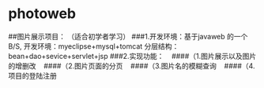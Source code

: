 # photoweb
##图片展示项目：
  （适合初学者学习）
###1.开发环境：基于javaweb 的一个B/S, 开发环境：myeclipse+mysql+tomcat 分层结构：bean+dao+sevice+servlet+jsp
###2.实现功能：
    ####（1.图片展示以及图片的增删改
    ####（2.图片页面的分页
    ####（3.图片名的模糊查询
    ####（4.项目的登陆注册
